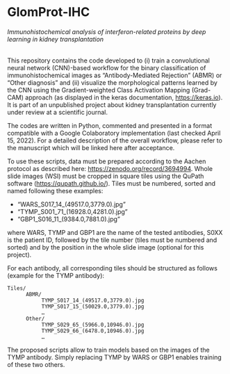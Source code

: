 # GlomProt-IHC
###### Immunohistochemical analysis of interferon-related proteins by deep learning in kidney transplantation


This repository contains the code developed to (i) train a convolutional neural network (CNN)-based workflow for the binary classification of immunohistochemical images as “Antibody-Mediated Rejection” (ABMR) or “Other diagnosis” and (ii) visualize the morphological patterns learned by the CNN using the Gradient-weighted Class Activation Mapping (Grad-CAM) approach (as displayed in the keras documentation, https://keras.io). It is part of an unpublished project about kidney transplantation currently under review at a scientific journal.

The codes are written in Python, commented and presented in a format compatible with a Google Colaboratory implementation (last checked April 15, 2022). For a detailed description of the overall workflow, please refer to the manuscript which will be linked here after acceptance.

To use these scripts, data must be prepared according to the Aachen protocol as described here: https://zenodo.org/record/3694994. Whole slide images (WSI) must be cropped in square tiles using the QuPath software (https://qupath.github.io/). Tiles must be numbered, sorted and named following these examples: 
- “WARS_S017_14_(49517.0,3779.0).jpg”
- “TYMP_S001_71_(16928.0,4281.0).jpg”
- “GBP1_S016_11_(9384.0,7881.0).jpg”

where WARS, TYMP and GBP1 are the name of the tested antibodies, S0XX is the patient ID, followed by the tile number (tiles must be numbered and sorted) and by the position in the whole slide image (optional for this project).

For each antibody, all corresponding tiles should be structured as follows (example for the TYMP antibody):

```
Tiles/
      ABMR/
           TYMP_S017_14_(49517.0,3779.0).jpg
           TYMP_S017_15_(50029.0,3779.0).jpg
           …
      Other/
           TYMP_S029_65_(5966.0,10946.0).jpg
           TYMP_S029_66_(6478.0,10946.0).jpg
           …
```         
The proposed scripts allow to train models based on the images of the TYMP antibody. Simply replacing TYMP by WARS or GBP1 enables training of these two others.


